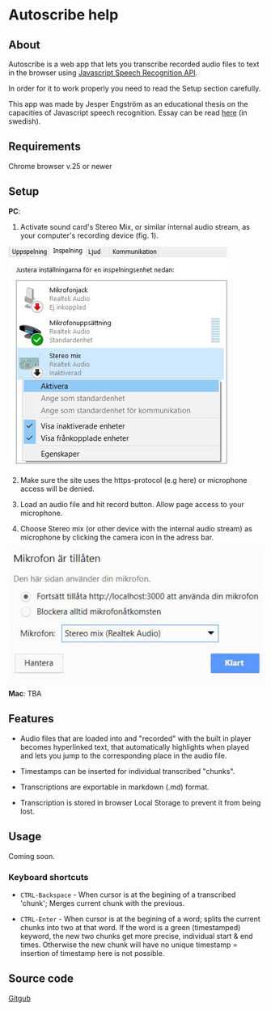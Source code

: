 # Autoscribe help

## About

Autoscribe is a web app that lets you transcribe recorded audio files to text in the browser using [Javascript Speech Recognition API](https://developer.mozilla.org/en-US/docs/Web/API/SpeechRecognition).

In order for it to work properly you need to read the Setup section carefully.

This app was made by Jesper Engström as an educational thesis on the capacities of Javascript speech recognition. Essay can be read [here](./Jesper_Engstrom_Examensarbete.pdf) (in swedish).

## Requirements

Chrome browser v.25 or newer

## Setup

**PC**:

1. Activate sound card's Stereo Mix, or similar internal audio stream, as your computer's recording device (fig. 1).

  ![Activate Stereo mix](./fig1.png "fig. 1")

2. Make sure the site uses the https-protocol (e.g here) or microphone access will be denied.

3. Load an audio file and hit record button. Allow page access to your microphone.

4. Choose Stereo mix (or other device with the internal audio stream) as microphone by clicking the camera icon in the adress bar.

  ![Choose Stereo mix in browser](./fig2.png "fig. 2")

**Mac**: TBA

## Features

* Audio files that are loaded into and "recorded" with the built in player becomes hyperlinked text, that automatically highlights when played and lets you jump to the corresponding place in the audio file.

* Timestamps can be inserted for individual transcribed "chunks".

* Transcriptions are exportable in markdown (.md) format.

* Transcription is stored in browser Local Storage to prevent it from being lost.

## Usage

Coming soon.

### Keyboard shortcuts

* `CTRL-Backspace` - When cursor is at the begining of a transcribed 'chunk'; Merges current chunk with the previous.

* `CTRL-Enter` - When cursor is at the begining of a word; splits the current chunks into two at that word. If the word is a green (timestamped) keyword, the new two chunks get more precise, individual start & end times. Otherwise the new chunk will have no unique timestamp = insertion of timestamp here is not possible.

## Source code

[Gitgub](https://github.com/jesperengstrom/autoscribe)